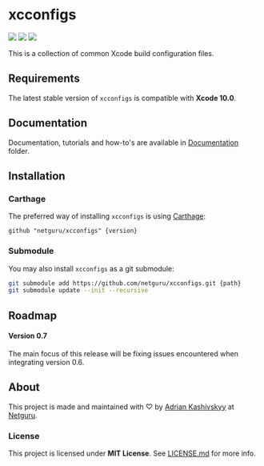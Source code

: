 # xcconfigs

![](https://img.shields.io/badge/xcode-10.0-green.svg)
[![](https://img.shields.io/github/release/netguru/xcconfigs.svg)](https://github.com/netguru/xcconfigs/releases)
[![](https://img.shields.io/github/license/netguru/xcconfigs.svg)](LICENSE.md)

This is a collection of common Xcode build configuration files.

## Requirements

The latest stable version of `xcconfigs` is compatible with **Xcode 10.0**.

## Documentation

Documentation, tutorials and how-to's are available in [Documentation](Documentation) folder.

## Installation

### Carthage

The preferred way of installing `xcconfigs` is using [Carthage](https://github.com/Carthage/Carthage):

```none
github "netguru/xcconfigs" {version}
```

### Submodule

You may also install `xcconfigs` as a git submodule:

```bash
git submodule add https://github.com/netguru/xcconfigs.git {path}
git submodule update --init --recursive
```

## Roadmap

#### Version 0.7

The main focus of this release will be fixing issues encountered when integrating version 0.6.

## About

This project is made and maintained with ♡ by [Adrian Kashivskyy](https://github.com/akashivskyy) at [Netguru](https://netguru.co).

### License

This project is licensed under **MIT License**. See [LICENSE.md](LICENSE.md) for more info.
